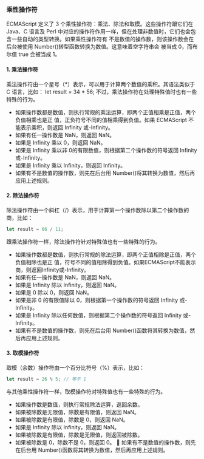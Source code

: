 ### 乘性操作符

ECMAScript 定义了 3 个乘性操作符：乘法、除法和取模。这些操作符跟它们在 Java、C 语言及 Perl
中对应的操作符作用一样，但在处理非数值时，它们也会包含一些自动的类型转换。如果乘性操作符有
不是数值的操作数，则该操作数会在后台被使用 Number()转型函数转换为数值。这意味着空字符串会
被当成 0，而布尔值 true 会被当成 1。


#### 1. 乘法操作符
乘法操作符由一个星号（*）表示，可以用于计算两个数值的乘积。其语法类似于 C 语言，比如：
let result = 34 * 56; 
不过，乘法操作符在处理特殊值时也有一些特殊的行为。
* 如果操作数都是数值，则执行常规的乘法运算，即两个正值相乘是正值，两个负值相乘也是正
值，正负符号不同的值相乘得到负值。如果 ECMAScript 不能表示乘积，则返回 Infinity 或-Infinity。 
* 如果有任一操作数是 NaN，则返回 NaN。
* 如果是 Infinity 乘以 0，则返回 NaN。 
* 如果是 Infinity 乘以非 0的有限数值，则根据第二个操作数的符号返回 Infinity 或-Infinity。 
* 如果是 Infinity 乘以 Infinity，则返回 Infinity。 
* 如果有不是数值的操作数，则先在后台用 Number()将其转换为数值，然后再应用上述规则。

#### 2. 除法操作符
除法操作符由一个斜杠（/）表示，用于计算第一个操作数除以第二个操作数的商，比如：
```js
let result = 66 / 11; 
```
跟乘法操作符一样，除法操作符针对特殊值也有一些特殊的行为。
* 如果操作数都是数值，则执行常规的除法运算，即两个正值相除是正值，两个负值相除也是正
值，符号不同的值相除得到负值。如果ECMAScript不能表示商，则返回Infinity或-Infinity。 
* 如果有任一操作数是 NaN，则返回 NaN。 
* 如果是 Infinity 除以 Infinity，则返回 NaN。 
* 如果是 0 除以 0，则返回 NaN。 
* 如果是非 0 的有限值除以 0，则根据第一个操作数的符号返回 Infinity 或-Infinity。 
* 如果是 Infinity 除以任何数值，则根据第二个操作数的符号返回 Infinity 或-Infinity。 
* 如果有不是数值的操作数，则先在后台用 Number()函数将其转换为数值，然后再应用上述规则。

#### 3. 取模操作符
取模（余数）操作符由一个百分比符号（%）表示，比如：
```js
let result = 26 % 5; // 等于 1 
```
与其他乘性操作符一样，取模操作符对特殊值也有一些特殊的行为。
* 如果操作数是数值，则执行常规除法运算，返回余数。
* 如果被除数是无限值，除数是有限值，则返回 NaN。 
* 如果被除数是有限值，除数是 0，则返回 NaN。 
* 如果是 Infinity 除以 Infinity，则返回 NaN。 
* 如果被除数是有限值，除数是无限值，则返回被除数。
* 如果被除数是 0，除数不是 0，则返回 0。  如果有不是数值的操作数，则先在后台用 Number()函数将其转换为数值，然后再应用上述规则。